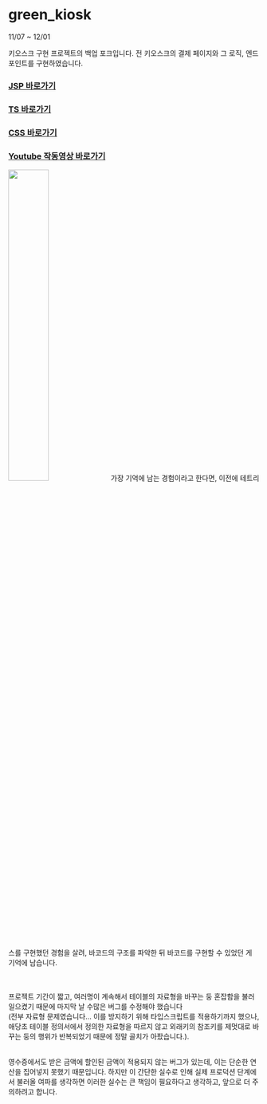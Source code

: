 # green_kiosk
11/07 ~ 12/01

키오스크 구현 프로젝트의 백업 포크입니다.
전 키오스크의 결제 페이지와 그 로직, 엔드포인트를 구현하였습니다.

### [JSP 바로가기](./src/main/webapp/kiosk/purchase/)

### [TS 바로가기](./src/main/webapp/assets/js/kiosk/purchase/)

### [CSS 바로가기](./src/main/webapp/assets/css/)

### [Youtube 작동영상 바로가기](https://youtu.be/T-1H-DT56p8?si=LoOtSK0wUAK24l2k&t=514)

<img width="40%" src="https://github.com/everyt/react-electron/assets/80094147/d9b2dc31-cc50-4802-b8b2-b10dc5759683"/>
가장 기억에 남는 경험이라고 한다면, 이전에 테트리스를 구현했던 경험을 살려, 바코드의 구조를 파악한 뒤 바코드를 구현할 수 있었던 게 기억에 남습니다. <br /><br />

<br />프로젝트 기간이 짧고, 여러명이 계속해서 테이블의 자료형을 바꾸는 둥 혼잡함을 불러일으켰기 때문에 마지막 날 수많은 버그를 수정해야 했습니다 <br />(전부 자료형 문제였습니다... 이를 방지하기 위해 타입스크립트를 적용하기까지 했으나, 애당초 테이블 정의서에서 정의한 자료형을 따르지 않고 외래키의 참조키를 제멋대로 바꾸는 둥의 행위가 반복되었기 때문에 정말 골치가 아팠습니다.).<br /><br />

영수증에서도 받은 금액에 할인된 금액이 적용되지 않는 버그가 있는데, 이는 단순한 연산을 집어넣지 못했기 때문입니다. 하지만 이 간단한 실수로 인해 실제 프로덕션 단계에서 불러올 여파를 생각하면 이러한 실수는 큰 책임이 필요하다고 생각하고, 앞으로 더 주의하려고 합니다.

